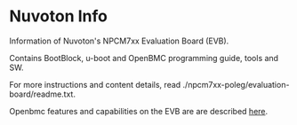 # Nuvoton Info
Information of Nuvoton's NPCM7xx Evaluation Board (EVB).

Contains BootBlock, u-boot and OpenBMC programming guide, tools and SW.

For more instructions and content details, read ./npcm7xx-poleg/evaluation-board/readme.txt.

Openbmc features and capabilities on the EVB are are described [here](https://github.com/Nuvoton-Israel/openbmc/blob/master/meta-evb/meta-evb-nuvoton/meta-evb-npcm750/README.md).